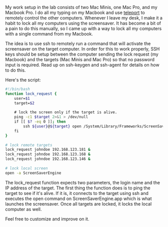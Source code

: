 
My work setup in the lab consists of two Mac Minis, one Mac Pro, and my Macbook Pro. I do all my typing on my Macbook and use [teleport](http://www.abyssoft.com/software/teleport/) to remotely control the other computers. Whenever I leave my desk, I make it a habit to lock all my computers using the screensaver. It has become a bit of a pain to do this manually, so I came up with a way to lock all my computers with a single command from my Macbook. 

<!--more-->

The idea is to use ssh to remotely run a command that will activate the screensaver on the target computer. In order for this to work properly, SSH keys should be setup between the computer sending the lock request (my Macbook) and the targets (Mac Minis and Mac Pro) so that no password input is required. Read up on ssh-keygen and ssh-agent for details on how to do this.

Here's the script:

```bash
#!/bin/bash
function lock_request {
    user=$1
    target=$2
 
    # lock the screen only if the target is alive.
    ping -c1 $target 2>&1 > /dev/null
    if [[ $? -eq 0 ]]; then
        ssh ${user}@${target} open /System/Library/Frameworks/ScreenSaver.framework/Versions/A/Resources/ScreenSaverEngine.app
    fi
}
 
# lock remote targets
lock_request johndoe 192.168.123.181 &
lock_request johndoe 192.168.123.168 &
lock_request johndoe 192.168.123.146 &
 
# lock local screen
open -a ScreenSaverEngine
```

The lock_request function expects two parameters, the login name and the IP address of the target. The first thing the function does is to ping the target to see if it's alive. If it is, it connects to the target using ssh and executes the open command on ScreenSaverEngine.app which is what launches the screensaver. Once all targets are locked, it locks the local computer as well. 

Feel free to customize and improve on it. 
